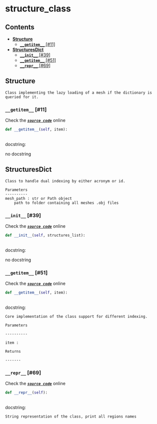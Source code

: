 # structure\_class

## Contents

* [**Structure**](structure_class.md#structure)
  * [**`__getitem__`** \[\#11\]](structure_class.md#__getitem__-11)
* [**StructuresDict**](structure_class.md#structuresdict)
  * [**`__init__`** \[\#39\]](structure_class.md#__init__-39)
  * [**`__getitem__`** \[\#51\]](structure_class.md#__getitem__-51)
  * [**`__repr__`** \[\#69\]](structure_class.md#__repr__-69)

## **Structure**

```text
Class implementing the lazy loading of a mesh if the dictionary is
queried for it.
```

### **`__getitem__`** \[\#11\]

Check the [_**`source code`**_](https://github.com/brainglobe/bg-atlasapi/blob/master/bg_atlasapi/structure_class.py#L11) online

```python
def __getitem__(self, item):
```

   
docstring:

no docstring

## **StructuresDict**

```text
Class to handle dual indexing by either acronym or id.

Parameters
----------
mesh_path : str or Path object
    path to folder containing all meshes .obj files
```

### **`__init__`** \[\#39\]

Check the [_**`source code`**_](https://github.com/brainglobe/bg-atlasapi/blob/master/bg_atlasapi/structure_class.py#L39) online

```python
def __init__(self, structures_list):
```

   
docstring:

no docstring

### **`__getitem__`** \[\#51\]

Check the [_**`source code`**_](https://github.com/brainglobe/bg-atlasapi/blob/master/bg_atlasapi/structure_class.py#L51) online

```python
def __getitem__(self, item):
```

   
docstring:

```text
Core implementation of the class support for different indexing.

Parameters

----------

item :

Returns

-------
```

### **`__repr__`** \[\#69\]

Check the [_**`source code`**_](https://github.com/brainglobe/bg-atlasapi/blob/master/bg_atlasapi/structure_class.py#L69) online

```python
def __repr__(self):
```

   
docstring:

```text
String representation of the class, print all regions names
```

